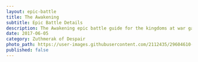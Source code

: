 ```yaml
---
layout: epic-battle
title: The Awakening
subtitle: Epic Battle Details
description: The Awakening epic battle guide for the kingdoms at war game
date: 2017-06-05
category: Zuthmerak of Despair
photo_path: https://user-images.githubusercontent.com/2112435/29604610-471b689c-87a5-11e7-8ad0-3d772db8852d.png
published: false
---
```


